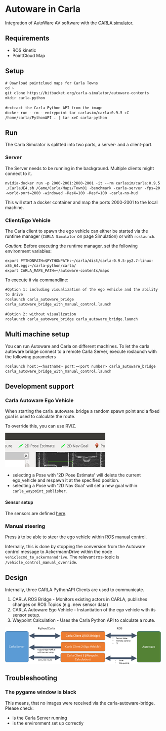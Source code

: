 # Autoware in Carla

Integration of AutoWare AV software with the [CARLA simulator](http://carla.org/).

## Requirements

- ROS kinetic
- PointCloud Map


## Setup

    # Download pointcloud maps for Carla Towns
    cd ~
    git clone https://bitbucket.org/carla-simulator/autoware-contents
    mkdir carla-python

    #extract the Carla Python API from the image
    docker run --rm --entrypoint tar carlasim/carla:0.9.5 cC /home/carla/PythonAPI . | tar xvC carla-python


## Run

The Carla Simulator is splitted into two parts, a server- and a client-part.

### Server

The Server needs to be running in the background. Multiple clients might connect to it.

    nvidia-docker run -p 2000-2001:2000-2001 -it --rm carlasim/carla:0.9.5 ./CarlaUE4.sh /Game/Carla/Maps/Town01 -benchmark -carla-server -fps=20 -world-port=2000 -windowed -ResX=100 -ResY=100 -carla-no-hud

This will start a docker container and map the ports 2000-2001 to the local machine.

### Client/Ego Vehicle

The Carla client to spawn the ego vehicle can either be started via the runtime manager (`CARLA Simulator` on page Simulation) or with `roslaunch`.

*Caution*: Before executing the runtime manager, set the following environment variables:

    export PYTHONPATH=$PYTHONPATH:~/carla/dist/carla-0.9.5-py2.7-linux-x86_64.egg:~/carla-python/carla/
    export CARLA_MAPS_PATH=~/autoware-contents/maps


To execute it via commandline:

    #Option 1: including visualization of the ego vehicle and the ability to drive
    roslaunch carla_autoware_bridge carla_autoware_bridge_with_manual_control.launch

    #Option 2: without visualization
    roslaunch carla_autoware_bridge carla_autoware_bridge.launch


## Multi machine setup

You can run Autoware and Carla on different machines. 
To let the carla autoware bridge connect to a remote Carla Server, execute roslaunch with the following parameters

    roslaunch host:=<hostname> port:=<port number> carla_autoware_bridge carla_autoware_bridge_with_manual_control.launch


## Development support

### Carla Autoware Ego Vehicle

When starting the carla_autoware_bridge a random spawn point and a fixed goal is used to calculate the route.

To override this, you can use RVIZ.

![Autoware Runtime Manager Settings](docs/images/rviz_set_start_goal.png)

- selecting a Pose with '2D Pose Estimate' will delete the current ego_vehicle and respawn it at the specified position.
- selecting a Pose with '2D Nav Goal' will set a new goal within `carla_waypoint_publisher`.

#### Sensor setup

The sensors are defined [here](carla_autoware_ego_vehicle/src/carla_autoware_ego_vehicle/carla_autoware_ego_vehicle).


### Manual steering

Press `B` to be able to steer the ego vehicle within ROS manual control.

Internally, this is done by stopping the conversion from the Autoware control message to AckermannDrive within the node `vehiclecmd_to_ackermanndrive`. The relevant ros-topic is `/vehicle_control_manual_override`.


## Design

Internally, three CARLA PythonAPI Clients are used to communicate.

1. CARLA ROS Bridge - Monitors existing actors in CARLA, publishes changes on ROS Topics (e.g. new sensor data)
2. CARLA Autoware Ego Vehicle - Instantiation of the ego vehicle with its sensor setup.
3. Waypoint Calculation - Uses the Carla Python API to calculate a route.

![Design Overview](docs/images/design.png)


## Troubleshooting

### The pygame window is black

This means, that no images were received via the carla-autoware-bridge.
Please check:
- is the Carla Server running
- is the environment set up correctly

